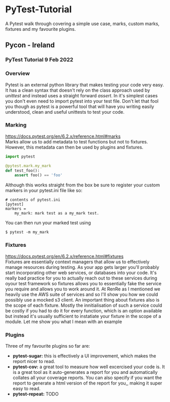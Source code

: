 # PyTest-Tutorial
A Pytest walk through covering a simple use case, marks, custom marks, fixtures and my favourite plugins. 
## Pycon - Ireland
### PyTest Tutorial 9 Feb 2022

### Overview
Pytest is an external python library that makes testing your code very easy. It has a clean syntax
that doesn't rely on the class approach used by _unittest_ and instead uses a straight forward _assert_. 
In it's simplest cases you don't even need to import pytest into your test file. 
Don't let that fool you though as pytest is a powerful tool that will have you writing easily understood, 
clean and useful unittests to test your code. 
### Marking
https://docs.pytest.org/en/6.2.x/reference.html#marks    
Marks allow us to add metadata to test functions but not to fixtures. However, this metadata can then be used by plugins 
and fixtures. 
```python
import pytest

@pytest.mark.my_mark
def test_foo():
    assert foo() == 'foo'
``` 
Although this works straight from the box be sure to register your custom markers in your pytest.ini file like so:
```
# contents of pytest.ini
[pytest]
markers =
    my_mark: mark test as a my_mark test.
```
You can then run your marked test using
```
$ pytest -m my_mark
```
### Fixtures

https://docs.pytest.org/en/6.2.x/reference.html#fixtures   
Fixtures are essentially context managers that allow us to effectively manage resources 
during testing. As your app gets larger you'll probably start incorporating other web services,
or databases into your code. It's really bad practice for you to actually reach out to these
services during oyour test framework so fixtures allows you to essentially fake the service you
require and allows you to work around it. At RenRe as I mentioned we heavily use the AWS suite of 
services and so I'll show you how we could possibly use a mocked s3 client.
An important thing about fixtures also is the scope of each fixture. Mostly the innitialisation of
such a service could be costly if you had to do it for every function, which is an option available
but instead it's usually sufficient to instatiate your fixture in the scope of a module. 
Let me show you what I mean with an example 

### Plugins

Three of my favourite plugins so far are:    
- **pytest-sugar:** this is effectively a UI improvement, which makes the report nicer to read.    
- **pytest-cov:** a great tool to measure how well excercised your code is. It is a great tool as it auto-generates 
a report for you and automatically collates all your coverage reports. You can also specify if you want the report 
to generate a html version of the report for you,, making it super easy to read.    
- **pytest-repeat:** TODO
